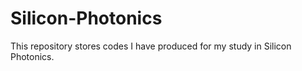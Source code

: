 # Silicon-Photonics

This repository stores codes I have produced for my study in Silicon Photonics. 
